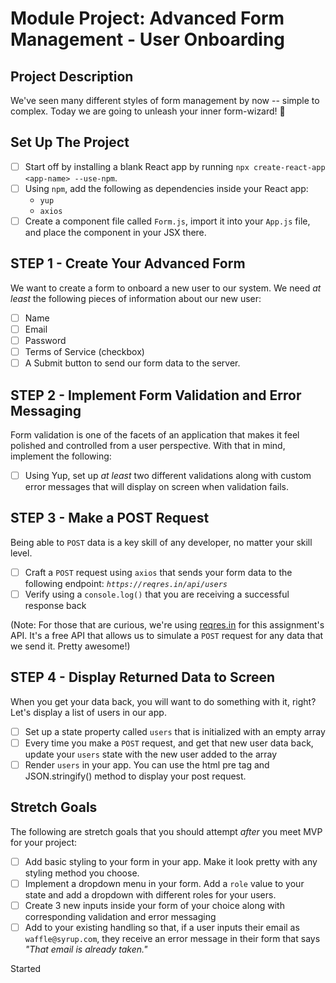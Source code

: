 # Module Project: Advanced Form Management - User Onboarding

## Project Description

We've seen many different styles of form management by now -- simple to complex. Today we are going to unleash your inner form-wizard! 🧙

## Set Up The Project

- [ ] Start off by installing a blank React app by running `npx create-react-app <app-name> --use-npm`.
- [ ] Using `npm`, add the following as dependencies inside your React app:
  - `yup`
  - `axios`
- [ ] Create a component file called `Form.js`, import it into your `App.js` file, and place the component in your JSX there.

## STEP 1 - Create Your Advanced Form

We want to create a form to onboard a new user to our system. We need _at least_ the following pieces of information about our new user:

- [ ] Name
- [ ] Email
- [ ] Password
- [ ] Terms of Service (checkbox)
- [ ] A Submit button to send our form data to the server.

## STEP 2 - Implement Form Validation and Error Messaging

Form validation is one of the facets of an application that makes it feel polished and controlled from a user perspective. With that in mind, implement the following:

- [ ] Using Yup, set up _at least_ two different validations along with custom error messages that will display on screen when validation fails.

## STEP 3 - Make a POST Request

Being able to `POST` data is a key skill of any developer, no matter your skill level.

- [ ] Craft a `POST` request using `axios` that sends your form data to the following endpoint: _`https://reqres.in/api/users`_
- [ ] Verify using a `console.log()` that you are receiving a successful response back

(Note: For those that are curious, we're using [reqres.in](https://reqres.in/) for this assignment's API. It's a free API that allows us to simulate a `POST` request for any data that we send it. Pretty awesome!)

## STEP 4 - Display Returned Data to Screen

When you get your data back, you will want to do something with it, right? Let's display a list of users in our app.

- [ ] Set up a state property called `users` that is initialized with an empty array
- [ ] Every time you make a `POST` request, and get that new user data back, update your `users` state with the new user added to the array
- [ ] Render `users` in your app. You can use the html pre tag and JSON.stringify() method to display your post request.

## Stretch Goals

The following are stretch goals that you should attempt _after_ you meet MVP for your project:

- [ ] Add basic styling to your form in your app. Make it look pretty with any styling method you choose.
- [ ] Implement a dropdown menu in your form. Add a `role` value to your state and add a dropdown with different roles for your users.
- [ ] Create 3 new inputs inside your form of your choice along with corresponding validation and error messaging
- [ ] Add to your existing handling so that, if a user inputs their email as `waffle@syrup.com`, they receive an error message in their form that says _"That email is already taken."_

Started
